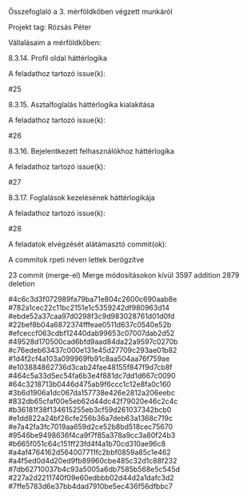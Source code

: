 Összefoglaló a 3. mérföldkőben végzett munkáról

Projekt tag: Rózsás Péter

Vállalásaim a mérföldkőben:

8.3.14. Profil oldal háttérlogika

A feladathoz tartozó issue(k):

#25

8.3.15. Asztalfoglalás háttérlogika kialakítása

A feladathoz tartozó issue(k):

#26

8.3.16. Bejelentkezett felhasználókhoz háttérlogika

A feladathoz tartozó issue(k):

#27

8.3.17. Foglalások kezelésének háttérlogikája

A feladathoz tartozó issue(k):

#28

A feladatok elvégzését alátámasztó commit(ok):

A commitok rpeti néven lettek berögzítve

23 commit (merge-el) Merge módosításokon kívül 3597 addition 2879 deletion

#4c6c3d3f072989fa79ba71e804c2600c690aab8e
#782a1cec22c11bc2151e1c5359242df980963d14
#ebde52a37caa97d0298f3c9d983028761d01d0fd
#22bef8b04a6872374fffeae0511d637c0540e52b
#efceccf063cdbf12440dab99653c07007dab2d52
#49528d170500cad6bfd9aad84da22a9597c0270b
#c76edeb63437c000e131e45d27709c293ae01b82
#1d4f2cf4a103a099969fb91c8aa504aa76f759ae
#e103884862736d3cab24fae48155f847f9d7cb8f
#464c5a33d5ec54fa6b3e4f881dc7dd1d667c0090
#64c3218713b0446d475ab9f6ccc1c12e8fa0c160
#3b6d1906a1dc067da157738e426e2812a206eebc
#832db65cfaf00e5eb62d44dc42f79020e46c2c4c
#b36181f38f134615255eb3cf59d261037342bcb0
#e1dd822a24bf26cfe256b36a7deb63a1368c719c
#e7a42fa3fc7019aa659d2ce52b8bd518cec75670
#9546be9498636f4ca9f7f85a378a9cc3a80f24b3
#b665f051c64c151ff23fd4f4a1b70cd310ae96c8
#a4af4764162d564007711fc2bbf0859a85c1e462
#a4f5ed0d4d20ed9fb89960cbe485c32d1c88f232
#7db62710037b4c93a5005a6db7585b568e5c545d
#227a2d2211740f09e60edbbb02d44d2a1dafc3d2
#7ffe5783d6e37bb4dad7910be5ec436f56dfbbc7

